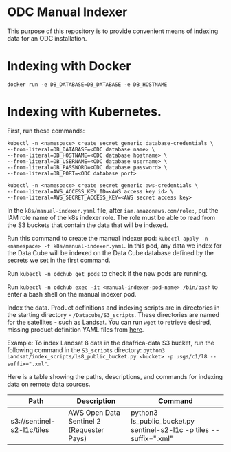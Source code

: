 # ODC Manual Indexer

This purpose of this repository is to provide convenient means of indexing data for an ODC installation.

# Indexing with Docker 

`docker run -e DB_DATABASE=DB_DATABASE -e DB_HOSTNAME`

# Indexing with Kubernetes.

First, run these commands:
```
kubectl -n <namespace> create secret generic database-credentials \
--from-literal=DB_DATABASE=<ODC database name> \
--from-literal=DB_HOSTNAME=<ODC database hostname> \
--from-literal=DB_USERNAME=<ODC database username> \
--from-literal=DB_PASSWORD=<ODC database password> \
--from-literal=DB_PORT=<ODC database port>
```
```
kubectl -n <namespace> create secret generic aws-credentials \
--from-literal=AWS_ACCESS_KEY_ID=<AWS access key id> \
--from-literal=AWS_SECRET_ACCESS_KEY=<AWS secret access key>
```

In the `k8s/manual-indexer.yaml` file, after `iam.amazonaws.com/role:`, put the IAM role name of the k8s indexer role. The role must be able to read from the S3 buckets that contain the data that will be indexed.

Run this command to create the manual indexer pod: `kubectl apply -n <namespace> -f k8s/manual-indexer.yaml`. In this pod, any data we index for the Data Cube will be indexed on the Data Cube database defined by the secrets we set in the first command.

Run `kubectl -n odchub get pods` to check if the new pods are running.

Run `kubectl -n odchub exec -it <manual-indexer-pod-name> /bin/bash` to enter a bash shell on the manual indexer pod.

Index the data.
Product definitions and indexing scripts are in directories in the starting directory - `/Datacube/S3_scripts`. These directories are named for the satellites - such as Landsat. You can run `wget` to retrieve desired, missing product definition YAML files from [here](https://github.com/opendatacube/datacube-core/tree/develop/docs/config_samples/dataset_types).

Example: To index Landsat 8 data in the deafrica-data S3 bucket, run the following command in the `S3_scripts` directory:
`python3 Landsat/index_scripts/ls8_public_bucket.py <bucket> -p usgs/c1/l8 --suffix=".xml"`.

Here is a table showing the paths, descriptions, and commands for indexing data on remote data sources.

| Path                       | Description                               | Command                                                              |
|----------------------------|-------------------------------------------|----------------------------------------------------------------------|
| s3://sentinel-s2-l1c/tiles | AWS Open Data Sentinel 2 (Requester Pays) | python3 ls_public_bucket.py sentinel-s2-l1c -p tiles --suffix=".xml" |